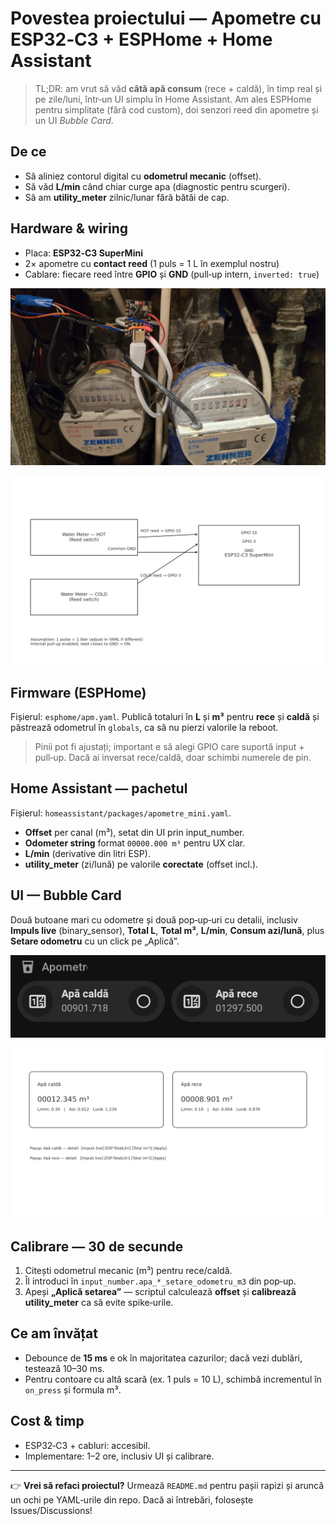 # Povestea proiectului — Apometre cu ESP32‑C3 + ESPHome + Home Assistant

> TL;DR: am vrut să văd **câtă apă consum** (rece + caldă), în timp real și pe zile/luni, într‑un UI simplu în Home Assistant. Am ales ESPHome pentru simplitate (fără cod custom), doi senzori reed din apometre și un UI *Bubble Card*.

## De ce
- Să aliniez contorul digital cu **odometrul mecanic** (offset).
- Să văd **L/min** când chiar curge apa (diagnostic pentru scurgeri).
- Să am **utility_meter** zilnic/lunar fără bătăi de cap.

## Hardware & wiring
- Placa: **ESP32‑C3 SuperMini**
- 2× apometre cu **contact reed** (1 puls = 1 L în exemplul nostru)
- Cablare: fiecare reed între **GPIO** și **GND** (pull‑up intern, `inverted: true`)

![ESP32‑C3 — foto](images/esp32c3-photo.jpg)

![Wiring simplificat](images/wiring.png)

## Firmware (ESPHome)
Fișierul: `esphome/apm.yaml`. Publică totaluri în **L** și **m³** pentru **rece** și **caldă** și păstrează odometrul în `globals`, ca să nu pierzi valorile la reboot.

> Pinii pot fi ajustați; important e să alegi GPIO care suportă input + pull‑up. Dacă ai inversat rece/caldă, doar schimbi numerele de pin.

## Home Assistant — pachetul
Fișierul: `homeassistant/packages/apometre_mini.yaml`.
- **Offset** per canal (m³), setat din UI prin input_number.
- **Odometer string** format `00000.000 m³` pentru UX clar.
- **L/min** (derivative din litri ESP).
- **utility_meter** (zi/lună) pe valorile **corectate** (offset incl.).

## UI — Bubble Card
Două butoane mari cu odometre și două pop‑up‑uri cu detalii, inclusiv **Impuls live** (binary_sensor), **Total L**, **Total m³**, **L/min**, **Consum azi/lună**, plus **Setare odometru** cu un click pe „Aplică”.

![Lovelace — Bubble Card](images/bubble-card-photo.jpg)

![Mock dashboard](images/dashboard.png)

## Calibrare — 30 de secunde
1. Citești odometrul mecanic (m³) pentru rece/caldă.
2. Îl introduci în `input_number.apa_*_setare_odometru_m3` din pop‑up.
3. Apeși **„Aplică setarea”** — scriptul calculează **offset** și **calibrează utility_meter** ca să evite spike‑urile.

## Ce am învățat
- Debounce de **15 ms** e ok în majoritatea cazurilor; dacă vezi dublări, testează 10–30 ms.
- Pentru contoare cu altă scară (ex. 1 puls = 10 L), schimbă incrementul în `on_press` și formula m³.

## Cost & timp
- ESP32‑C3 + cabluri: accesibil.
- Implementare: 1–2 ore, inclusiv UI și calibrare.

---

👉 **Vrei să refaci proiectul?** Urmează `README.md` pentru pașii rapizi și aruncă un ochi pe YAML‑urile din repo. Dacă ai întrebări, folosește Issues/Discussions!
